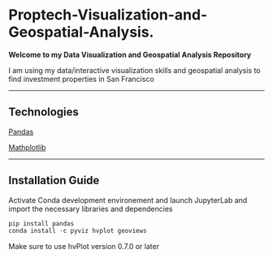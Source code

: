 # Proptech-Visualization-and-Geospatial-Analysis.

**Welcome to my Data Visualization and Geospatial Analysis Repository**

I am using my data/interactive visualization skills and geospatial analysis to find investment properties in San Francisco

---

## Technologies 

[Pandas](https://www.w3schools.com/python/pandas/pandas_intro.asp)

[Mathplotlib](https://www.w3schools.com/python/matplotlib_intro.asp)

---

## Installation Guide
Activate Conda development environement and launch JupyterLab and import the necessary libraries and dependencies

```python
pip install pandas 
conda install -c pyviz hvplot geoviews
```
Make sure to use hvPlot version 0.7.0 or later
